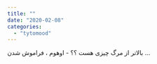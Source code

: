 ```yaml
---
title: ""
date: "2020-02-08"
categories: 
  - "tytomood"
---
```


‏بالاتر از مرگ چیزی هست ؟؟ - اوهوم ، فراموش شدن ...
